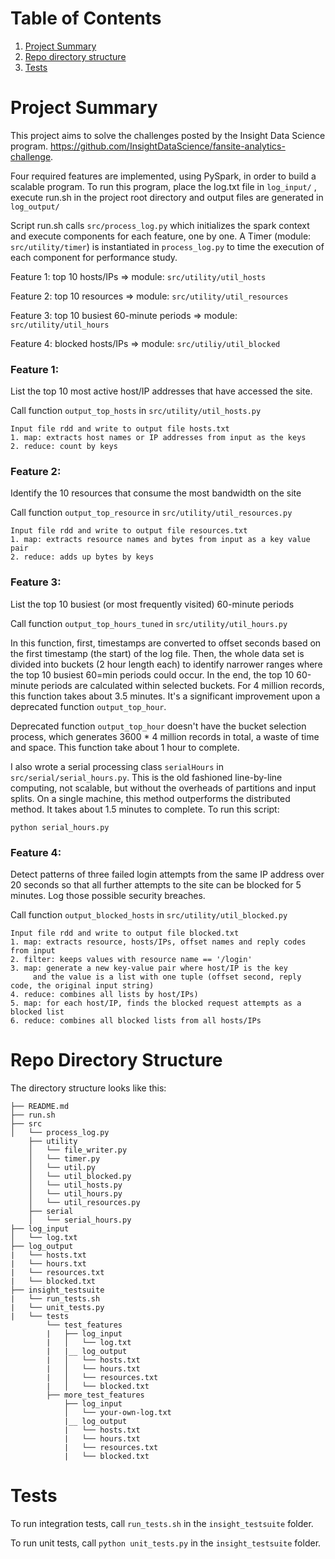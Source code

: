 # Table of Contents
1. [Project Summary](README.md#project-summary)
2. [Repo directory structure](README.md#repo-directory-structure)
3. [Tests](README.md#tests)


# Project Summary

This project aims to solve the challenges posted by the Insight Data Science program. 
https://github.com/InsightDataScience/fansite-analytics-challenge. 

Four required features are implemented, using PySpark, in order to build a scalable program. To run this program, place the log.txt file in `log_input/` , execute run.sh in the project root directory and output files are generated in `log_output/`

Script run.sh calls `src/process_log.py` which initializes the spark context and execute components for each feature, one by one. A Timer (module: `src/utility/timer`) is instantiated in `process_log.py` to time the execution of each component for performance study. 

Feature 1: top 10 hosts/IPs => module: `src/utility/util_hosts` 

Feature 2: top 10 resources => module: `src/utility/util_resources`

Feature 3: top 10 busiest 60-minute periods => module: `src/utility/util_hours`

Feature 4: blocked hosts/IPs => module: `src/utiliy/util_blocked`


### Feature 1: 
List the top 10 most active host/IP addresses that have accessed the site.

Call function `output_top_hosts` in `src/utility/util_hosts.py` 

    Input file rdd and write to output file hosts.txt
    1. map: extracts host names or IP addresses from input as the keys
    2. reduce: count by keys


### Feature 2: 
Identify the 10 resources that consume the most bandwidth on the site

Call function `output_top_resource` in `src/utility/util_resources.py` 

    Input file rdd and write to output file resources.txt
    1. map: extracts resource names and bytes from input as a key value pair
    2. reduce: adds up bytes by keys

### Feature 3:
List the top 10 busiest (or most frequently visited) 60-minute periods 

Call function `output_top_hours_tuned` in `src/utility/util_hours.py` 

In this function, first, timestamps are converted to offset seconds based on the first timestamp (the start) of the log file. Then, the whole data set is divided into buckets (2 hour length each) to identify narrower ranges where the top 10 busiest 60=min periods could occur. In the end, the top 10 60-minute periods are calculated within selected buckets. For 4 million records, this function takes about 3.5 minutes. It's a significant improvement upon a deprecated function `output_top_hour`.

Deprecated function `output_top_hour` doesn't have the bucket selection process, which generates 3600 * 4 million records in total, a waste of time and space. This function take about 1 hour to complete. 

I also wrote a serial processing class `serialHours` in `src/serial/serial_hours.py`. This is the old fashioned line-by-line computing, not scalable, but without the overheads of partitions and input splits. On a single machine, this method outperforms the distributed method. It takes about 1.5 minutes to complete. To run this script:

    python serial_hours.py

### Feature 4: 
Detect patterns of three failed login attempts from the same IP address over 20 seconds so that all further attempts to the site can be blocked for 5 minutes. Log those possible security breaches.

Call function `output_blocked_hosts` in `src/utility/util_blocked.py`

    Input file rdd and write to output file blocked.txt
    1. map: extracts resource, hosts/IPs, offset names and reply codes from input 
    2. filter: keeps values with resource name == '/login' 
    3. map: generate a new key-value pair where host/IP is the key 
         and the value is a list with one tuple (offset second, reply code, the original input string)
    4. reduce: combines all lists by host/IPs)
    5. map: for each host/IP, finds the blocked request attempts as a blocked list
    6. reduce: combines all blocked lists from all hosts/IPs


# Repo Directory Structure

The directory structure looks like this:

    ├── README.md 
    ├── run.sh
    ├── src
    │   └── process_log.py
        ├── utility
        │   └── file_writer.py
        │   └── timer.py
        │   └── util.py
        │   └── util_blocked.py
        │   └── util_hosts.py
        │   └── util_hours.py
        │   └── util_resources.py
        ├── serial
        │   └── serial_hours.py   
    ├── log_input
    │   └── log.txt
    ├── log_output
    |   └── hosts.txt
    |   └── hours.txt
    |   └── resources.txt
    |   └── blocked.txt
    ├── insight_testsuite
    |   └── run_tests.sh
    |   └── unit_tests.py 
    |   └── tests
            └── test_features
            |   ├── log_input
            |   │   └── log.txt
            |   |__ log_output
            |   │   └── hosts.txt
            |   │   └── hours.txt
            |   │   └── resources.txt
            |   │   └── blocked.txt
            ├── more_test_features
                ├── log_input
                │   └── your-own-log.txt
                |__ log_output
                |   └── hosts.txt
                |   └── hours.txt
                |   └── resources.txt
                |   └── blocked.txt

# Tests

To run integration tests, call `run_tests.sh` in the `insight_testsuite` folder.

To run unit tests, call `python unit_tests.py` in the `insight_testsuite` folder.

